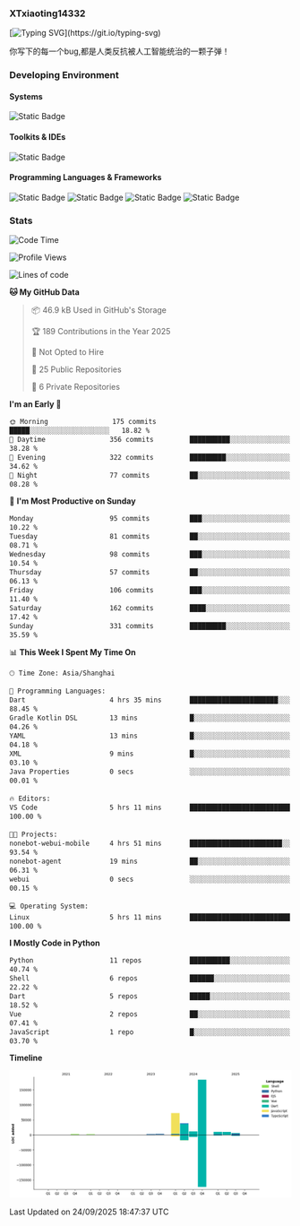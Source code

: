 ### XTxiaoting14332

[![Typing SVG](https://readme-typing-svg.herokuapp.com?font=JetBrians+Mono&pause=1000&random=false&width=435&lines=Hello+World!)](https://git.io/typing-svg)

你写下的每一个bug,都是人类反抗被人工智能统治的一颗子弹！

### Developing Environment

#### Systems

![Static Badge](https://img.shields.io/badge/Ubuntu-%20?style=flat-square&logo=ubuntu&logoColor=white&color=E34F26)

#### Toolkits & IDEs

![Static Badge](https://img.shields.io/badge/Visual%20Studio%20Code-%20?style=flat-square&logo=visualstudiocode&logoColor=white&color=blue)

#### Programming Languages & Frameworks

![Static Badge](https://img.shields.io/badge/Dart-%20?style=flat-square&logo=dart&logoColor=white&color=0175C2)
![Static Badge](https://img.shields.io/badge/Flutter-%20?style=flat-square&logo=flutter&logoColor=white&color=02569B)
![Static Badge](https://img.shields.io/badge/Python-%20?style=flat-square&logo=python&logoColor=white&color=E7A781)
![Static Badge](https://img.shields.io/badge/Bash%20Shell-%20?style=flat-square&logo=shell&logoColor=white&color=49D868)

### Stats

<!--START_SECTION:waka-->
![Code Time](http://img.shields.io/badge/Code%20Time-440%20hrs%208%20mins-blue)

![Profile Views](http://img.shields.io/badge/Profile%20Views-0-blue)

![Lines of code](https://img.shields.io/badge/From%20Hello%20World%20I%27ve%20Written-341.1%20thousand%20lines%20of%20code-blue)

**🐱 My GitHub Data** 

> 📦 46.9 kB Used in GitHub's Storage 
 > 
> 🏆 189 Contributions in the Year 2025
 > 
> 🚫 Not Opted to Hire
 > 
> 📜 25 Public Repositories 
 > 
> 🔑 6 Private Repositories 
 > 
**I'm an Early 🐤** 

```text
🌞 Morning                175 commits         █████░░░░░░░░░░░░░░░░░░░░   18.82 % 
🌆 Daytime                356 commits         ██████████░░░░░░░░░░░░░░░   38.28 % 
🌃 Evening                322 commits         █████████░░░░░░░░░░░░░░░░   34.62 % 
🌙 Night                  77 commits          ██░░░░░░░░░░░░░░░░░░░░░░░   08.28 % 
```
📅 **I'm Most Productive on Sunday** 

```text
Monday                   95 commits          ███░░░░░░░░░░░░░░░░░░░░░░   10.22 % 
Tuesday                  81 commits          ██░░░░░░░░░░░░░░░░░░░░░░░   08.71 % 
Wednesday                98 commits          ███░░░░░░░░░░░░░░░░░░░░░░   10.54 % 
Thursday                 57 commits          ██░░░░░░░░░░░░░░░░░░░░░░░   06.13 % 
Friday                   106 commits         ███░░░░░░░░░░░░░░░░░░░░░░   11.40 % 
Saturday                 162 commits         ████░░░░░░░░░░░░░░░░░░░░░   17.42 % 
Sunday                   331 commits         █████████░░░░░░░░░░░░░░░░   35.59 % 
```


📊 **This Week I Spent My Time On** 

```text
🕑︎ Time Zone: Asia/Shanghai

💬 Programming Languages: 
Dart                     4 hrs 35 mins       ██████████████████████░░░   88.45 % 
Gradle Kotlin DSL        13 mins             █░░░░░░░░░░░░░░░░░░░░░░░░   04.26 % 
YAML                     13 mins             █░░░░░░░░░░░░░░░░░░░░░░░░   04.18 % 
XML                      9 mins              █░░░░░░░░░░░░░░░░░░░░░░░░   03.10 % 
Java Properties          0 secs              ░░░░░░░░░░░░░░░░░░░░░░░░░   00.01 % 

🔥 Editors: 
VS Code                  5 hrs 11 mins       █████████████████████████   100.00 % 

🐱‍💻 Projects: 
nonebot-webui-mobile     4 hrs 51 mins       ███████████████████████░░   93.54 % 
nonebot-agent            19 mins             ██░░░░░░░░░░░░░░░░░░░░░░░   06.31 % 
webui                    0 secs              ░░░░░░░░░░░░░░░░░░░░░░░░░   00.15 % 

💻 Operating System: 
Linux                    5 hrs 11 mins       █████████████████████████   100.00 % 
```

**I Mostly Code in Python** 

```text
Python                   11 repos            ██████████░░░░░░░░░░░░░░░   40.74 % 
Shell                    6 repos             ██████░░░░░░░░░░░░░░░░░░░   22.22 % 
Dart                     5 repos             █████░░░░░░░░░░░░░░░░░░░░   18.52 % 
Vue                      2 repos             ██░░░░░░░░░░░░░░░░░░░░░░░   07.41 % 
JavaScript               1 repo              █░░░░░░░░░░░░░░░░░░░░░░░░   03.70 % 
```



**Timeline**

![Lines of Code chart](https://raw.githubusercontent.com/XTxiaoting14332/XTxiaoting14332/main/assets/bar_graph.png)


 Last Updated on 24/09/2025 18:47:37 UTC
<!--END_SECTION:waka-->